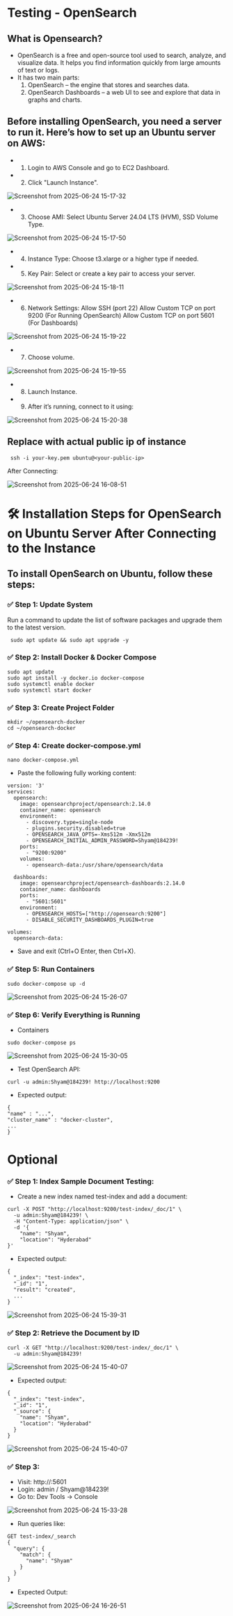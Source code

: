 # Testing - OpenSearch

## What is Opensearch?

- OpenSearch is a free and open-source tool used to search, analyze, and visualize data. It helps you find information quickly from large amounts of text or logs.
- It has two main parts:
  1) OpenSearch – the engine that stores and searches data.
  2) OpenSearch Dashboards – a web UI to see and explore that data in graphs and charts.

## Before installing OpenSearch, you need a server to run it. Here’s how to set up an Ubuntu server on AWS:

- 1) Login to AWS Console and go to EC2 Dashboard.
     
- 2) Click "Launch Instance".
     
![Screenshot from 2025-06-24 15-17-32](https://github.com/user-attachments/assets/7ea57812-4fca-4339-a487-20f1da37c552)

- 3) Choose AMI: Select Ubuntu Server 24.04 LTS (HVM), SSD Volume Type.
     
![Screenshot from 2025-06-24 15-17-50](https://github.com/user-attachments/assets/7580e207-04c8-425c-a312-24063d0ec5d3)

- 4) Instance Type: Choose t3.xlarge or a higher type if needed.
     
- 5) Key Pair: Select or create a key pair to access your server.


![Screenshot from 2025-06-24 15-18-11](https://github.com/user-attachments/assets/2f4acf91-45a7-42b9-a5fd-c0c5def8d2de)
     

- 6) Network Settings:
    Allow SSH (port 22)
    Allow Custom TCP on port 9200  (For Running OpenSearch)
    Allow Custom TCP on port 5601  (For Dashboards)

![Screenshot from 2025-06-24 15-19-22](https://github.com/user-attachments/assets/b74ad84b-4d78-4e6b-bcac-f8ba6e10da46)

- 7) Choose volume.
 
![Screenshot from 2025-06-24 15-19-55](https://github.com/user-attachments/assets/97095ee6-2753-4491-b4b4-5f1e38a032c6)

- 8) Launch Instance.
     
- 9) After it’s running, connect to it using:

![Screenshot from 2025-06-24 15-20-38](https://github.com/user-attachments/assets/20d316be-033e-49bf-8247-4f2ba7622195)

## Replace with actual public ip of instance
```
 ssh -i your-key.pem ubuntu@<your-public-ip>
```

After Connecting:

![Screenshot from 2025-06-24 16-08-51](https://github.com/user-attachments/assets/45a8d9f5-91aa-49f9-8697-600f665395b1)


# 🛠️ Installation Steps for OpenSearch on Ubuntu Server After Connecting to the Instance

## To install OpenSearch on Ubuntu, follow these steps:

### ✅ Step 1: Update System

Run a command to update the list of software packages and upgrade them to the latest version.


```
 sudo apt update && sudo apt upgrade -y
```

### ✅ Step 2:  Install Docker & Docker Compose

```
sudo apt update
sudo apt install -y docker.io docker-compose
sudo systemctl enable docker
sudo systemctl start docker

```


### ✅ Step 3: Create Project Folder

```
mkdir ~/opensearch-docker
cd ~/opensearch-docker
```

### ✅ Step 4: Create docker-compose.yml

```
nano docker-compose.yml

```
- Paste the following fully working content:

```
version: '3'
services:
  opensearch:
    image: opensearchproject/opensearch:2.14.0
    container_name: opensearch
    environment:
      - discovery.type=single-node
      - plugins.security.disabled=true
      - OPENSEARCH_JAVA_OPTS=-Xms512m -Xmx512m
      - OPENSEARCH_INITIAL_ADMIN_PASSWORD=Shyam@184239!
    ports:
      - "9200:9200"
    volumes:
      - opensearch-data:/usr/share/opensearch/data

  dashboards:
    image: opensearchproject/opensearch-dashboards:2.14.0
    container_name: dashboards
    ports:
      - "5601:5601"
    environment:
      - OPENSEARCH_HOSTS=["http://opensearch:9200"]
      - DISABLE_SECURITY_DASHBOARDS_PLUGIN=true

volumes:
  opensearch-data:

```
- Save and exit (Ctrl+O Enter, then Ctrl+X).
    
### ✅ Step 5: Run Containers

```
sudo docker-compose up -d

```

![Screenshot from 2025-06-24 15-26-07](https://github.com/user-attachments/assets/0fd680df-8d1d-46d9-b441-956c6544fd79)


### ✅ Step 6: Verify Everything is Running

- Containers
  
```
sudo docker-compose ps

```

![Screenshot from 2025-06-24 15-30-05](https://github.com/user-attachments/assets/33eaa57f-251a-477c-9846-4f2b4ef21bc3)


- Test OpenSearch API:

```
curl -u admin:Shyam@184239! http://localhost:9200

```

- Expected output:
  
```
{
"name" : "...",
"cluster_name" : "docker-cluster",
...
}
```

# Optional

### ✅ Step 1: Index Sample Document Testing:

- Create a new index named test-index and add a document:

```
curl -X POST "http://localhost:9200/test-index/_doc/1" \
  -u admin:Shyam@184239! \
  -H "Content-Type: application/json" \
  -d '{
    "name": "Shyam",
    "location": "Hyderabad"
}'
```

- Expected output:

```
{
  "_index": "test-index",
  "_id": "1",
  "result": "created",
  ...
}

```

![Screenshot from 2025-06-24 15-39-31](https://github.com/user-attachments/assets/98d9edb7-7c53-4b85-b884-03f0fdbbc7d0)


### ✅ Step 2: Retrieve the Document by ID

```
curl -X GET "http://localhost:9200/test-index/_doc/1" \
  -u admin:Shyam@184239!

```

![Screenshot from 2025-06-24 15-40-07](https://github.com/user-attachments/assets/398151ee-bed0-4dab-b968-f5c6ac1983c3)


- Expected output:

```
{
  "_index": "test-index",
  "_id": "1",
  "_source": {
    "name": "Shyam",
    "location": "Hyderabad"
  }
}

```
![Screenshot from 2025-06-24 15-40-07](https://github.com/user-attachments/assets/5655f6f2-3650-420b-8bef-ab8c7215f4a2)


### ✅ Step 3: 
- Visit: http://<your-ec2-ip>:5601
- Login: admin / Shyam@184239!
- Go to: Dev Tools → Console

![Screenshot from 2025-06-24 15-33-28](https://github.com/user-attachments/assets/616f6768-6d27-4cd5-82b9-099310096891)

- Run queries like:

```
GET test-index/_search
{
  "query": {
    "match": {
      "name": "Shyam"
    }
  }
}
```
- Expected Output:

 ![Screenshot from 2025-06-24 16-26-51](https://github.com/user-attachments/assets/70330502-9f61-4539-afb3-7df7d0ebc523)
 
